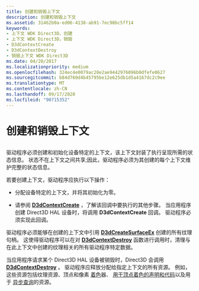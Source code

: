 ```yaml
---
title: 创建和销毁上下文
description: 创建和销毁上下文
ms.assetid: 31462b0a-ed06-4138-ab91-7ec98bc5ff14
keywords:
- 上下文 WDK Direct3D，创建
- 上下文 WDK Direct3D，销毁
- D3dContextCreate
- D3dContextDestroy
- 销毁上下文 WDK Direct3D
ms.date: 04/20/2017
ms.localizationpriority: medium
ms.openlocfilehash: 324ec4e0079ac28e2ae9442976096b0dfefe0627
ms.sourcegitcommit: b84d760d4b45795be12e625db1d5a4167dc2c9ee
ms.translationtype: MT
ms.contentlocale: zh-CN
ms.lasthandoff: 09/17/2020
ms.locfileid: "90715352"
---
```

# <a name="creating-and-destroying-a-context"></a>创建和销毁上下文


## <span id="ddk_creating_and_destroying_a_context_gg"></span><span id="DDK_CREATING_AND_DESTROYING_A_CONTEXT_GG"></span>


驱动程序必须创建和初始化设备特定的上下文，该上下文封装了执行呈现所需的状态信息。 状态不在上下文之间共享;因此，驱动程序必须为其创建的每个上下文维护完整的状态信息。

若要创建上下文，驱动程序应执行以下操作：

-   分配设备特定的上下文，并将其初始化为零。

-   请参阅 [**D3dContextCreate**](/windows-hardware/drivers/ddi/d3dhal/nc-d3dhal-lpd3dhal_contextcreatecb) ，了解该回调中要执行的其他步骤。 当应用程序创建 Direct3D HAL 设备时，将调用 **D3dContextCreate** 回调。 驱动程序必须实现此回调。

驱动程序必须能够在创建的上下文中引用 [**D3dCreateSurfaceEx**](/windows/win32/api/ddrawint/nc-ddrawint-pdd_createsurfaceex) 创建的所有纹理句柄。 这使得驱动程序可以在对 [**D3dContextDestroy**](/windows-hardware/drivers/ddi/d3dhal/nc-d3dhal-lpd3dhal_contextdestroycb) 函数进行调用时，清理与在此上下文中创建的纹理相关的所有驱动程序特定数据。

当应用程序请求某个 Direct3D HAL 设备被销毁时，Direct3D 会调用 [**D3dContextDestroy**](/windows-hardware/drivers/ddi/d3dhal/nc-d3dhal-lpd3dhal_contextdestroycb) 。 驱动程序应释放分配给指定上下文的所有资源。 例如，这些资源包括纹理资源、顶点和像素 [着色](direct3d-shaders.md)器、 [用于顶点着色的声明和代码](separating-declarations-and-code-for-vertex-shaders.md)以及用于 [异步查询](supporting-asynchronous-query-operations.md)的资源。

 

